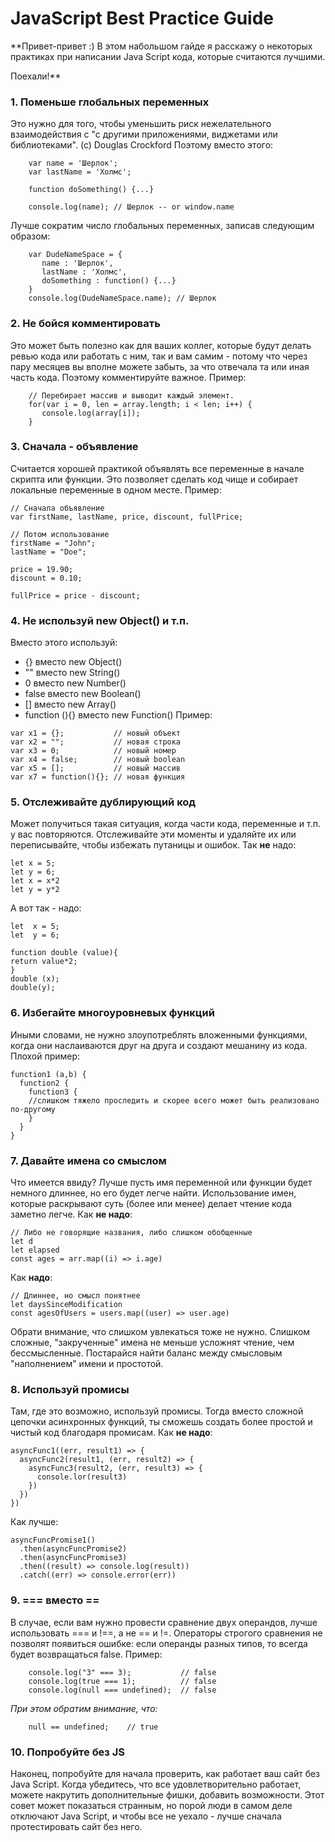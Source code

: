# JavaScript Best Practice Guide

**Привет-привет :) В этом набольшом гайде я расскажу о некоторых практиках при написании Java Script кода, которые считаются лучшими.

Поехали!**

### 1. Поменьше глобальных переменных
Это нужно для того, чтобы уменьшить риск нежелательного взаимодействия с "с другими приложениями, виджетами или библиотеками". (с) Douglas Crockford
Поэтому вместо этого:
```
	var name = 'Шерлок';  
	var lastName = 'Холмс';  
	  
	function doSomething() {...}  
	 
	console.log(name); // Шерлок -- or window.name
``` 
Лучше сократим число глобальных переменных, записав следующим образом:
```
	var DudeNameSpace = {  
	   name : 'Шерлок',  
	   lastName : 'Холмс',  
	   doSomething : function() {...}  
	}  
	console.log(DudeNameSpace.name); // Шерлок
```
### 2. Не бойся комментировать
Это может быть полезно как для ваших коллег, которые будут делать ревью кода или работать с ним, так и вам самим - потому что через пару месяцев вы вполне можете забыть, за что отвечала та или иная часть кода. Поэтому комментируйте важное.
Пример:
```
	// Перебирает массив и выводит каждый элемент.    
	for(var i = 0, len = array.length; i < len; i++) {  
	   console.log(array[i]);  
	}
```

### 3. Сначала - объявление
Считается хорошей практикой объявлять все переменные в начале скрипта или функции. Это позволяет сделать код чище и собирает локальные переменные в одном месте.
Пример:
```
// Сначала объявление
var firstName, lastName, price, discount, fullPrice;

// Потом использование
firstName = "John";
lastName = "Doe";

price = 19.90;
discount = 0.10;

fullPrice = price - discount;
```

### 4. Не используй new Object() и т.п.
Вместо этого используй: 
* {} вместо new Object()
* "" вместо new String()
* 0 вместо new Number()
* false вместо new Boolean()
* [] вместо new Array()
* function (){} вместо new Function()
Пример: 
```
var x1 = {};           // новый объект
var x2 = "";           // новая строка
var x3 = 0;            // новый номер
var x4 = false;        // новый boolean
var x5 = [];           // новый массив
var x7 = function(){}; // новая функция
```

### 5. Отслеживайте дублирующий код
Может получиться такая ситуация, когда части кода, переменные и т.п. у вас повторяются. Отслеживайте эти моменты и удаляйте их или переписывайте, чтобы избежать путаницы и ошибок.
Так **не**  надо:
```
let x = 5;
let y = 6;
let x = x*2
let y = y*2
```
А вот так - надо:
```
let  x = 5;
let  y = 6;

function double (value){
return value*2;
}
double (x);
double(y);
```

### 6. Избегайте многоуровневых функций
Иными словами, не нужно злоупотреблять вложенными функциями, когда они наслаиваются друг на друга и создают мешанину из кода. 
Плохой пример:
```
function1 (a,b) {
  function2 {
    function3 {
    //слишком тяжело проследить и скорее всего может быть реализовано по-другому
    }
  }
}
```

### 7. Давайте имена со смыслом
Что имеется ввиду? Лучше пусть имя переменной или функции будет немного длиннее, но его будет легче найти. Использование имен, которые раскрывают суть (более или менее) делает чтение кода заметно легче.
Как **не надо**:
```
// Либо не говорящие названия, либо слишком обобщенные
let d
let elapsed
const ages = arr.map((i) => i.age)
```
Как **надо**:
```
// Длиннее, но смысл понятнее
let daysSinceModification
const agesOfUsers = users.map((user) => user.age)
```
Обрати внимание, что слишком увлекаться тоже не нужно. Слишком сложные, "закрученные" имена не меньше усложнят чтение, чем бессмысленные. Постарайся найти баланс между смысловым "наполнением" имени и простотой. 

### 8. Используй промисы
Там, где это возможно, используй промисы. Тогда вместо сложной цепочки асинхронных функций, ты сможешь создать более простой и чистый код благодаря промисам.
Как **не надо**:
```
asyncFunc1((err, result1) => {
  asyncFunc2(result1, (err, result2) => {
    asyncFunc3(result2, (err, result3) => {
      console.lor(result3)
    })
  })
})
```
Как лучше:
```
asyncFuncPromise1()
  .then(asyncFuncPromise2)
  .then(asyncFuncPromise3)
  .then((result) => console.log(result))
  .catch((err) => console.error(err))
```

### 9. === вместо ==
В случае, если вам нужно провести сравнение двух операндов, лучше использовать === и !==, а не == и !=. Операторы строгого сравнения не позволят появиться ошибке: если операнды   разных типов, то всегда будет возвращаться false.
Пример:
```
	console.log("3" === 3);           // false
	console.log(true === 1);          // false
	console.log(null === undefined);  // false
```
*При этом обратим внимание, что:*
``` 
	null == undefined;    // true
```

### 10. Попробуйте без JS
Наконец, попробуйте для начала проверить, как работает ваш сайт без Java Script. Когда убедитесь, что все удовлетворительно работает, можете накрутить дополнительные фишки, добавить возможности. 
Этот совет может показаться странным, но порой люди в самом деле отключают Java Script, и чтобы все не уехало - лучше сначала протестировать сайт без него.